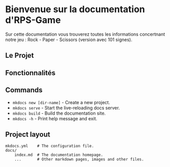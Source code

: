 # Bienvenue sur la documentation d'RPS-Game

Sur cette documentation vous trouverez toutes les informations concertnant notre jeu : Rock - Paper - Scissors (version avec 101 signes).

## Le Projet


## Fonctionnalités


## Commands

* `mkdocs new [dir-name]` - Create a new project.
* `mkdocs serve` - Start the live-reloading docs server.
* `mkdocs build` - Build the documentation site.
* `mkdocs -h` - Print help message and exit.

## Project layout

    mkdocs.yml    # The configuration file.
    docs/
        index.md  # The documentation homepage.
        ...       # Other markdown pages, images and other files.
